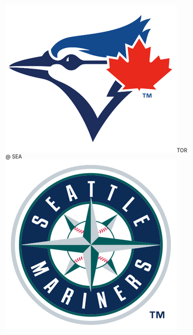 <div class="matchup"><img src="/assets/images/mlb/TOR.svg" class="team-logo" /><span class="team-name">TOR</span><span class="at"> @ </span><span class="team-name bold">SEA</span><img src="/assets/images/mlb/SEA.svg" class="team-logo" /></div>